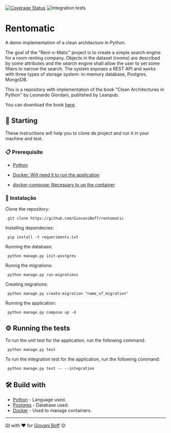 [![Coverage Status](https://coveralls.io/repos/github/GiovaniBoff/rentomatic/badge.svg)](https://coveralls.io/github/GiovaniBoff/rentomatic)
![Integration tests](https://github.com/GiovaniBoff/rentomatic/actions/workflows/python-app.yml/badge.svg)
# Rentomatic

A demo implementation of a clean architecture in Python.

The goal of the "Rent-o-Matic" project is to create a simple search engine for a room renting company. Objects in the dataset (rooms) are described by some attributes and the search engine shall allow the user to set some filters to narrow the search. The system exposes a REST API and works with three types of storage system: in-memory database, Postgres, MongoDB.

This is a repository with implementation of the book "Clean Architectures in Python" by Leonardo Giordani, published by Leanpub.

You can download the book [here](https://leanpub.com/clean-architectures-in-python).

## 🚀 Starting

These instructions will help you to clone de project and run it in your machine and test.

### 📋 Prerequisite

- [Python](https://www.python.org/)

- [Docker: Will need it to run the application](https://docs.docker.com/get-docker/)

- [docker-compose: Necessary to up the container](https://docs.docker.com/compose/install/)


### 🔧 Instalação

Clone the repository:


```
 git clone https://github.com/GiovaniBoff/rentomatic
```

Installing dependecies:

```
 pip install -t requeriments.txt
```

Running the database:
```
 python manage.py init-postgres

```
Runnig the migrations:
```
 python manage.py run-migrations

```

Creating migrations:

```
 python manage.py create-migration "name_of_migration"
```
Running the application:

```
 python manage.py compose up -d
```

## ⚙️ Running the tests

To run the unit test for the application, run the following command:
```
 python manage.py test
```

To run the integration test for the application, run the following command:
```
 python manage.py test -- --integration
```

## 🛠️ Build with

* [Python](https://www.python.org/) - Language used.
* [Postgres](https://www.mysql.com/) - Database used.
* [Docker](https://docs.docker.com/get-docker) - Used to manage containers.


---
⌨️ with ❤️ for [Giovani Boff](https://github.com/GiovaniBoff) 😊
